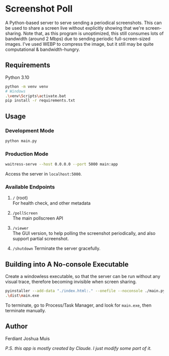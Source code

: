 # Screenshot Poll

A Python-based server to serve sending a periodical screenshots. This can be used to share a screen live without explicitly showing that we're screen-sharing. Note that, as this program is unoptimized, this still consumes lots of bandwidth (around 2 Mbps) due to sending periodic full-screen-sized images. I've used WEBP to compress the image, but it still may be quite computational & bandwidth-hungry.

## Requirements

Python 3.10

```sh
python -m venv venv
# Windows
.\venv\Scripts\activate.bat
pip install -r requirements.txt
```

## Usage

### Development Mode

```sh
python main.py
```

### Production Mode

```sh
waitress-serve --host 0.0.0.0 --port 5000 main:app
```

Access the server in `localhost:5000`.

### Available Endpoints

1. `/` (root)  
    For health check, and other metadata

2. `/pollScreen`  
    The main pollscreen API

3. `/viewer`  
    The GUI version, to help polling the screenshot periodically, and also support partial screenshot.

4. `/shutdown`
    Terminate the server gracefully.

## Building into A No-console Executable

Create a windowless executable, so that the server can be run without any visual trace, therefore becoming invisible when screen sharing.

```sh
pyinstaller --add-data "./index.html:." --onefile --noconsole ./main.py
.\dist\main.exe
```

To terminate, go to Process/Task Manager, and look for `main.exe`, then terminate manually.

## Author

Ferdiant Joshua Muis

_P.S. this app is mostly created by Claude. I just modify some part of it._
